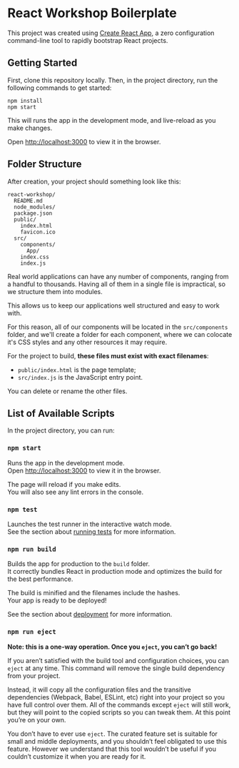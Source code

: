 # React Workshop Boilerplate
This project was created using [Create React App](https://github.com/facebookincubator/create-react-app), a zero configuration command-line tool to rapidly bootstrap React projects.

## Getting Started

First, clone this repository locally. Then, in the project directory, run the following commands to get started:

```
npm install
npm start
```

This will runs the app in the development mode, and live-reload as you make changes.

Open [http://localhost:3000](http://localhost:3000) to view it in the browser.

## Folder Structure

After creation, your project should something look like this:

```
react-workshop/
  README.md
  node_modules/
  package.json
  public/
    index.html
    favicon.ico
  src/
    components/
      App/
    index.css
    index.js
```

Real world applications can have any number of components, ranging from a handful to thousands. Having all of them in a single file is impractical, so we structure them into modules.

This allows us to keep our applications well structured and easy to work with.

For this reason, all of our components will be located in the `src/components` folder, and we'll create a folder for each component, where we can colocate it's CSS styles and any other resources it may require.

For the project to build, **these files must exist with exact filenames**:

* `public/index.html` is the page template;
* `src/index.js` is the JavaScript entry point.

You can delete or rename the other files.

## List of Available Scripts

In the project directory, you can run:

### `npm start`

Runs the app in the development mode.<br>
Open [http://localhost:3000](http://localhost:3000) to view it in the browser.

The page will reload if you make edits.<br>
You will also see any lint errors in the console.

### `npm test`

Launches the test runner in the interactive watch mode.<br>
See the section about [running tests](#running-tests) for more information.

### `npm run build`

Builds the app for production to the `build` folder.<br>
It correctly bundles React in production mode and optimizes the build for the best performance.

The build is minified and the filenames include the hashes.<br>
Your app is ready to be deployed!

See the section about [deployment](#deployment) for more information.

### `npm run eject`

**Note: this is a one-way operation. Once you `eject`, you can’t go back!**

If you aren’t satisfied with the build tool and configuration choices, you can `eject` at any time. This command will remove the single build dependency from your project.

Instead, it will copy all the configuration files and the transitive dependencies (Webpack, Babel, ESLint, etc) right into your project so you have full control over them. All of the commands except `eject` will still work, but they will point to the copied scripts so you can tweak them. At this point you’re on your own.

You don’t have to ever use `eject`. The curated feature set is suitable for small and middle deployments, and you shouldn’t feel obligated to use this feature. However we understand that this tool wouldn’t be useful if you couldn’t customize it when you are ready for it.
